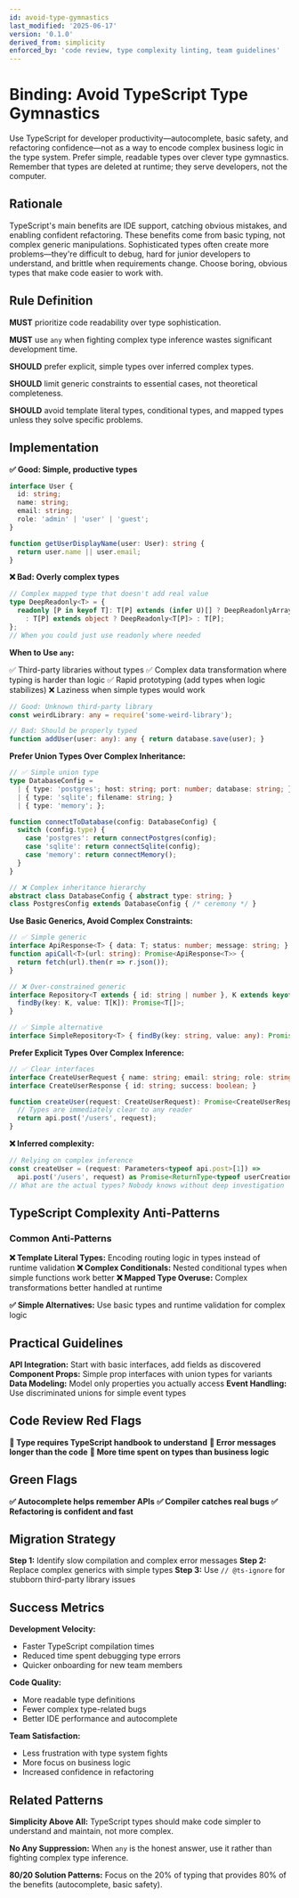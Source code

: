 ```yaml
---
id: avoid-type-gymnastics
last_modified: '2025-06-17'
version: '0.1.0'
derived_from: simplicity
enforced_by: 'code review, type complexity linting, team guidelines'
---
```


# Binding: Avoid TypeScript Type Gymnastics

Use TypeScript for developer productivity—autocomplete, basic safety, and refactoring confidence—not as a way to encode complex business logic in the type system. Prefer simple, readable types over clever type gymnastics. Remember that types are deleted at runtime; they serve developers, not the computer.

## Rationale

TypeScript's main benefits are IDE support, catching obvious mistakes, and enabling confident refactoring. These benefits come from basic typing, not complex generic manipulations. Sophisticated types often create more problems—they're difficult to debug, hard for junior developers to understand, and brittle when requirements change. Choose boring, obvious types that make code easier to work with.

## Rule Definition

**MUST** prioritize code readability over type sophistication.

**MUST** use `any` when fighting complex type inference wastes significant development time.

**SHOULD** prefer explicit, simple types over inferred complex types.

**SHOULD** limit generic constraints to essential cases, not theoretical completeness.

**SHOULD** avoid template literal types, conditional types, and mapped types unless they solve specific problems.

## Implementation

**✅ Good: Simple, productive types**
```typescript
interface User {
  id: string;
  name: string;
  email: string;
  role: 'admin' | 'user' | 'guest';
}

function getUserDisplayName(user: User): string {
  return user.name || user.email;
}
```

**❌ Bad: Overly complex types**
```typescript
// Complex mapped type that doesn't add real value
type DeepReadonly<T> = {
  readonly [P in keyof T]: T[P] extends (infer U)[] ? DeepReadonlyArray<U>
    : T[P] extends object ? DeepReadonly<T[P]> : T[P];
};
// When you could just use readonly where needed
```

**When to Use `any`:**

✅ Third-party libraries without types
✅ Complex data transformation where typing is harder than logic
✅ Rapid prototyping (add types when logic stabilizes)
❌ Laziness when simple types would work

```typescript
// Good: Unknown third-party library
const weirdLibrary: any = require('some-weird-library');

// Bad: Should be properly typed
function addUser(user: any): any { return database.save(user); }
```

**Prefer Union Types Over Complex Inheritance:**

```typescript
// ✅ Simple union type
type DatabaseConfig =
  | { type: 'postgres'; host: string; port: number; database: string; }
  | { type: 'sqlite'; filename: string; }
  | { type: 'memory'; };

function connectToDatabase(config: DatabaseConfig) {
  switch (config.type) {
    case 'postgres': return connectPostgres(config);
    case 'sqlite': return connectSqlite(config);
    case 'memory': return connectMemory();
  }
}

// ❌ Complex inheritance hierarchy
abstract class DatabaseConfig { abstract type: string; }
class PostgresConfig extends DatabaseConfig { /* ceremony */ }
```

**Use Basic Generics, Avoid Complex Constraints:**

```typescript
// ✅ Simple generic
interface ApiResponse<T> { data: T; status: number; message: string; }
function apiCall<T>(url: string): Promise<ApiResponse<T>> {
  return fetch(url).then(r => r.json());
}

// ❌ Over-constrained generic
interface Repository<T extends { id: string | number }, K extends keyof T> {
  findBy(key: K, value: T[K]): Promise<T[]>;
}

// ✅ Simple alternative
interface SimpleRepository<T> { findBy(key: string, value: any): Promise<T[]>; }
```

**Prefer Explicit Types Over Complex Inference:**

```typescript
// ✅ Clear interfaces
interface CreateUserRequest { name: string; email: string; role: string; }
interface CreateUserResponse { id: string; success: boolean; }

function createUser(request: CreateUserRequest): Promise<CreateUserResponse> {
  // Types are immediately clear to any reader
  return api.post('/users', request);
}
```

**❌ Inferred complexity:**
```typescript
// Relying on complex inference
const createUser = (request: Parameters<typeof api.post>[1]) =>
  api.post('/users', request) as Promise<ReturnType<typeof userCreationHandler>>;
// What are the actual types? Nobody knows without deep investigation
```

## TypeScript Complexity Anti-Patterns

### Common Anti-Patterns

**❌ Template Literal Types:** Encoding routing logic in types instead of runtime validation
**❌ Complex Conditionals:** Nested conditional types when simple functions work better
**❌ Mapped Type Overuse:** Complex transformations better handled at runtime

**✅ Simple Alternatives:** Use basic types and runtime validation for complex logic

## Practical Guidelines

**API Integration:** Start with basic interfaces, add fields as discovered
**Component Props:** Simple prop interfaces with union types for variants
**Data Modeling:** Model only properties you actually access
**Event Handling:** Use discriminated unions for simple event types

## Code Review Red Flags

**🚨 Type requires TypeScript handbook to understand**
**🚨 Error messages longer than the code**
**🚨 More time spent on types than business logic**

## Green Flags

**✅ Autocomplete helps remember APIs**
**✅ Compiler catches real bugs**
**✅ Refactoring is confident and fast**

## Migration Strategy

**Step 1:** Identify slow compilation and complex error messages
**Step 2:** Replace complex generics with simple types
**Step 3:** Use `// @ts-ignore` for stubborn third-party library issues

## Success Metrics

**Development Velocity:**
- Faster TypeScript compilation times
- Reduced time spent debugging type errors
- Quicker onboarding for new team members

**Code Quality:**
- More readable type definitions
- Fewer complex type-related bugs
- Better IDE performance and autocomplete

**Team Satisfaction:**
- Less frustration with type system fights
- More focus on business logic
- Increased confidence in refactoring

## Related Patterns

**Simplicity Above All:** TypeScript types should make code simpler to understand and maintain, not more complex.

**No Any Suppression:** When `any` is the honest answer, use it rather than fighting complex type inference.

**80/20 Solution Patterns:** Focus on the 20% of typing that provides 80% of the benefits (autocomplete, basic safety).
